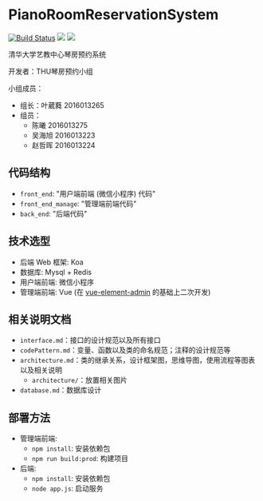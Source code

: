 # PianoRoomReservationSystem
[![Build Status](https://travis-ci.com/YeWR/PianoRoomReservationSystem.svg?token=uJujS3v93YqFPXfQnm9M&branch=master)](https://travis-ci.com/YeWR/PianoRoomReservationSystem)
[![](https://img.shields.io/badge/license-MIT-000000.svg)](https://github.com/YeWR/PianoRoomReservationSystem/blob/master/LICENSE)
[![](https://img.shields.io/badge/vue_element_admin-v3.10.0-blue.svg)](https://github.com/PanJiaChen/vue-element-admin)

清华大学艺教中心琴房预约系统

开发者：THU琴房预约小组

小组成员：
* 组长：叶葳蕤 2016013265
* 组员：
    * 陈曦 2016013275
    * 吴海旭 2016013223 
    * 赵哲晖 2016013224

## 代码结构

* `front_end`: "用户端前端 (微信小程序) 代码"
* `front_end_manage`: "管理端前端代码"
* `back_end`: "后端代码"

## 技术选型

* 后端 Web 框架: Koa
* 数据库: Mysql + Redis
* 用户端前端: 微信小程序
* 管理端前端: Vue (在 [vue-element-admin](https://github.com/PanJiaChen/vue-element-admin) 的基础上二次开发)


## 相关说明文档

* `interface.md`：接口的设计规范以及所有接口
* `codePattern.md`：变量、函数以及类的命名规范；注释的设计规范等
* `architecture.md`：类的继承关系，设计框架图，思维导图，使用流程等图表以及相关说明
  * `architecture/`：放置相关图片
* `database.md`：数据库设计

## 部署方法

* 管理端前端:
    * `npm install`: 安装依赖包
    * `npm run build:prod`: 构建项目
* 后端:
    * `npm install`: 安装依赖包
    * `node app.js`: 启动服务





